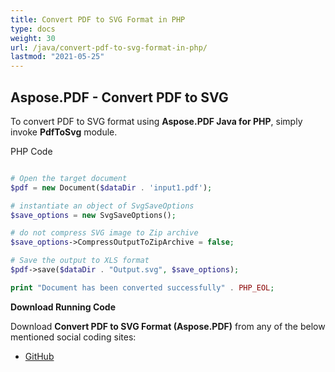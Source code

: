 ```yaml
---
title: Convert PDF to SVG Format in PHP
type: docs
weight: 30
url: /java/convert-pdf-to-svg-format-in-php/
lastmod: "2021-05-25"
---
```


## Aspose.PDF - Convert PDF to SVG

To convert PDF to SVG format using **Aspose.PDF Java for PHP**, simply invoke **PdfToSvg** module.

PHP Code

```php

# Open the target document
$pdf = new Document($dataDir . 'input1.pdf');

# instantiate an object of SvgSaveOptions
$save_options = new SvgSaveOptions();

# do not compress SVG image to Zip archive
$save_options->CompressOutputToZipArchive = false;

# Save the output to XLS format
$pdf->save($dataDir . "Output.svg", $save_options);

print "Document has been converted successfully" . PHP_EOL;

```

**Download Running Code**

Download **Convert PDF to SVG Format (Aspose.PDF)** from any of the below mentioned social coding sites:

- [GitHub](https://github.com/aspose-pdf/Aspose.PDF-for-Java/blob/master/Plugins/Aspose_Pdf_Java_for_PHP/src/Aspose/Pdf/WorkingWithDocumentConversion/PdfToSvg.php)
